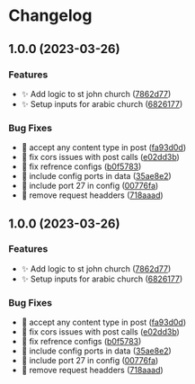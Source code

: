 # Changelog

## 1.0.0 (2023-03-26)


### Features

* :sparkles: Add logic to st john church ([7862d77](https://github.com/jacobgad/sdsa-hdmi/commit/7862d774241c422aae1357bbe8d99a549bb750ad))
* :sparkles: Setup inputs for arabic church ([6826177](https://github.com/jacobgad/sdsa-hdmi/commit/6826177882fa6e5b10a2c9d77133da6496bf3901))


### Bug Fixes

* :bug: accept any content type in post ([fa93d0d](https://github.com/jacobgad/sdsa-hdmi/commit/fa93d0de47d107b478b9f4225e4d6b11710c9797))
* :bug: fix cors issues with post calls ([e02dd3b](https://github.com/jacobgad/sdsa-hdmi/commit/e02dd3bac13bf09bedffaeb6c576e9d857db0bfd))
* :bug: fix refrence configs ([b0f5783](https://github.com/jacobgad/sdsa-hdmi/commit/b0f578301f7e481b7ab5a8ff644fd9e5bc65cd9c))
* :bug: include config ports in data ([35ae8e2](https://github.com/jacobgad/sdsa-hdmi/commit/35ae8e2aabd29a7475b3e028d9e148d9f62e79ea))
* :bug: include port 27 in config ([00776fa](https://github.com/jacobgad/sdsa-hdmi/commit/00776fa22d720c39164ac657081f184e682a6081))
* :bug: remove request headders ([718aaad](https://github.com/jacobgad/sdsa-hdmi/commit/718aaad74b277abec44fb9f14899aa0eb7b23c7e))

## 1.0.0 (2023-03-26)


### Features

* :sparkles: Add logic to st john church ([7862d77](https://github.com/jacobgad/sdsa-hdmi/commit/7862d774241c422aae1357bbe8d99a549bb750ad))
* :sparkles: Setup inputs for arabic church ([6826177](https://github.com/jacobgad/sdsa-hdmi/commit/6826177882fa6e5b10a2c9d77133da6496bf3901))


### Bug Fixes

* :bug: accept any content type in post ([fa93d0d](https://github.com/jacobgad/sdsa-hdmi/commit/fa93d0de47d107b478b9f4225e4d6b11710c9797))
* :bug: fix cors issues with post calls ([e02dd3b](https://github.com/jacobgad/sdsa-hdmi/commit/e02dd3bac13bf09bedffaeb6c576e9d857db0bfd))
* :bug: fix refrence configs ([b0f5783](https://github.com/jacobgad/sdsa-hdmi/commit/b0f578301f7e481b7ab5a8ff644fd9e5bc65cd9c))
* :bug: include config ports in data ([35ae8e2](https://github.com/jacobgad/sdsa-hdmi/commit/35ae8e2aabd29a7475b3e028d9e148d9f62e79ea))
* :bug: include port 27 in config ([00776fa](https://github.com/jacobgad/sdsa-hdmi/commit/00776fa22d720c39164ac657081f184e682a6081))
* :bug: remove request headders ([718aaad](https://github.com/jacobgad/sdsa-hdmi/commit/718aaad74b277abec44fb9f14899aa0eb7b23c7e))
